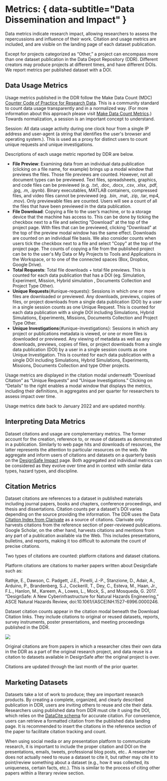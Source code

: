 # Metrics: { data-subtitle="Data Dissemination and Impact" }

Data metrics indicate research impact, allowing researchers to assess the repercussions and influence of their work. Citation and usage metrics are included, and are visible on the landing page of each dataset publication. 

Except for projects categorized as “Other,” a project can encompass more than one dataset publication in the Data Depot Repository (DDR). Different creators may produce projects at different times, and have different DOIs. We report metrics per published dataset with a DOI. 

## Data Usage Metrics

Usage metrics published in the DDR follow the Make Data Count (MDC) [Counter Code of Practice for Research Data](https://www.projectcounter.org/code-practice-research-data/). This is a community standard to count data usage transparently and in a normalized way. (For more information about this approach please visit [Make Data Count Metrics](https://makedatacount.org/learn-about-us/#section-1).) Towards normalization, a session is an important concept to understand.

Session: All data usage activity during one clock hour from a single IP address and user-agent (a string that identifies the user's browser and operating system.). This is used as a proxy for distinct users to count unique requests and unique investigations.

Descriptions of each usage metric reported by DDR are below.

- **File Preview**: Examining data from an individual data publication (clicking on a file name, for example) brings up a modal window that previews the files. Those file previews are counted. However, not all document types can be previewed. Text files, spreadsheets, graphics, and code files can be previewed (e.g. .txt, .doc, .docx, .csv, .xlsx, .pdf, .jpg, .m, .ipynb). Binary executables, MATLAB containers, compressed files, and video files cannot be previewed (eg. .bin, .mat, .zip, .tar, mp4, .mov). Only previewable files are counted. Users will see a count of all the files that have been previewed in the data publication.
- **File Download**: Copying a file to the user’s machine, or to a storage device that the machine has access to. This can be done by ticking the checkbox next to a file and selecting "Download" at the top of the project page. With files that can be previewed, clicking "Download" at the top of the preview modal window has the same effect. Downloads are counted on an individual file basis. We also consider counts when users tick the checkbox next to a file and select "Copy" at the top of the project page. The counts of copying a file from the published project can be to the user's My Data or My Projects to Tools and Applications in the Workspace, or to one of the connected spaces (Box, Dropbox, Google Drive).
- **Total Requests**: Total file downloads + total file previews. This is counted for each data publication that has a DOI (eg. Simulation, Experiment, Mission, Hybrid simulation , Documents Collection and Project Type Other).
- **Unique Requests**{#unique-requests}: Sessions in which one or more files are downloaded or previewed. Any downloads, previews, copies of files, or project downloads from a single data publication (DOI) by a user in a single session counts as one Unique Request. This is counted for each data publication with a single DOI including Simulations, Hybrid Simulations, Experiments, Missions, Documents Collection and Project Type Other. 
- **Unique Investigations**{#unique-investigations}: Sessions in which any project or publications metadata is viewed, or one or more files is downloaded or previewed. Any viewing of metadata as well as any downloads, previews, copies of files, or project downloads from a single data publication (DOI) by a user in a single session counts as one Unique Investigation. This is counted for each data publication with a single DOI including Simulations, Hybrid Simulations, Experiments, Missions, Documents Collection and type Other projects.

Usage metrics are displayed in the citation modal underneath “Download Citation” as “Unique Requests” and “Unique Investigations.” Clicking on “Details” to the right enables a modal window that displays the metrics, including their definitions, in aggregates and per quarter for researchers to assess impact over time. 

Usage metrics date back to January 2022 and are updated monthly.

## Interpreting Data Metrics

Dataset citations and usage are complementary metrics. The former account for the creation, reference to, or reuse of datasets as demonstrated in a publication. Similarly to web page hits and downloads of resources, the latter represents the attention to particular resources on the web. We aggregate and inform users of citations and datasets on a quarterly basis on the [DesignSafe Impact](https://designsafe-ci.org/use-designsafe/impact/) page. Both aggregated and individual metrics can be considered as they evolve over time and in context with similar data types, hazard types, and discipline. 

## Citation Metrics

Dataset citations are references to a dataset in published materials including journal papers, books and chapters, conference proceedings, and thesis and dissertations. Citation counts per a dataset's DOI varies depending on the source providing the information. The DDR uses the Data [Citation Index from Clarivate](https://clarivate.com/academia-government/scientific-and-academic-research/research-discovery-and-referencing/web-of-science/data-citation-index/) as a source of citations. Clarivate only harvests citations from the reference section of peer-reviewed publications. Google Scholar, on the other hand, harvests citations and mentions from any part of a publication available via the Web. This includes presentations, bulletins, and reports, making it too difficult to automate the count of precise citations.

Two types of citations are counted: platform citations and dataset citations. 

Platform citations are citations to marker papers written about DesignSafe such as:

Rathje, E., Dawson, C. Padgett, J.E., Pinelli, J.-P., Stanzione, D., Adair, A., Arduino, P., Brandenberg, S.J., Cockerill, T., Dey, C., Esteva, M., Haan, Jr., F.L., Hanlon, M., Kareem, A., Lowes, L., Mock, S., and Mosqueda, G. 2017. “DesignSafe: A New Cyberinfrastructure for Natural Hazards Engineering,” ASCE Natural Hazards Review, doi:10.1061/(ASCE)NH.1527-6996.0000246.

Dataset citation counts appear in the citation modal beneath the Download Citation links. They include citations to original or reused datasets, reports, survey instruments, poster presentations, and meeting proceedings published in the DDR.

![](https://lh7-rt.googleusercontent.com/docsz/AD_4nXe-nm1trTn5yB0MQRdu5fMDrQuCYlWpYUqu_-zOOH2XNtdBpPTqCLpdsWthkzJxi-DXAzDO89OjrbrrftCmASAQL2lEPuiGQ3KYjQgyOVEirNjZMXvfEcN7rThIWrtfdpBb4ciiOQ?key=5Dna0b-2yhoGiwcpYmzxUA)

Original citations are from papers in which a researcher cites their own data in the DDR as a part of the original research project, and data reuse is a citation to datasets available in DesignSafe after the original project is over. 

Citations are updated through the last month of the prior quarter. 

## Marketing Datasets

Datasets take a lot of work to produce; they are important research products. By creating a complete, organized, and clearly described publication in DDR, users are inviting others to reuse and cite their data. Researchers using published data from DDR must cite it using the DOI, which relies on the [DataCite schema](http://schema.datacite.org/) for accurate citation. For convenience, users can retrieve a formatted citation from the published data landing page. It is recommended to insert the citations in the reference section of the paper to facilitate citation tracking and count.

When using social media or any presentation platform to communicate research, it is important to include the proper citation and DOI on the presentations, emails, tweets, professional blog posts, etc.. A researcher does not actually need to reuse a dataset to cite it, but rather may cite it to point/review something about a dataset (e.g., how it was collected, its uniqueness, certain facts, etc.). This is similar to the process of citing other papers within a literary review section.
